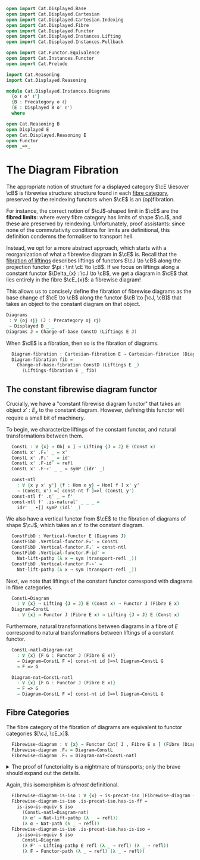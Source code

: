 ```agda
open import Cat.Displayed.Base
open import Cat.Displayed.Cartesian
open import Cat.Displayed.Cartesian.Indexing
open import Cat.Displayed.Fibre
open import Cat.Displayed.Functor
open import Cat.Displayed.Instances.Lifting
open import Cat.Displayed.Instances.Pullback

open import Cat.Functor.Equivalence
open import Cat.Instances.Functor
open import Cat.Prelude

import Cat.Reasoning
import Cat.Displayed.Reasoning

module Cat.Displayed.Instances.Diagrams
  {o ℓ o' ℓ'}
  {B : Precategory o ℓ}
  (E : Displayed B o' ℓ')
  where

open Cat.Reasoning B
open Displayed E
open Cat.Displayed.Reasoning E
open Functor
open _=>_
```

# The Diagram Fibration

The appropriate notion of structure for a displayed category $\cE
\liesover \cB$ is fibrewise structure: structure found in each [fibre
category], preserved by the reindexing functors when $\cE$ is an
(op)fibration.

For instance, the correct notion of $\cJ$-shaped limit in $\cE$ are the
**fibred limits**: where every fibre category has limits of shape $\cJ$,
and these are preserved by reindexing. Unfortunately, proof assistants:
since none of the commutativity conditions for limits are definitional,
this definition condemns the formaliser to transport hell.

[fibre category]: Cat.Displayed.Fibre.html

Instead, we opt for a more abstract approach, which starts with a
reorganization of what a fibrewise diagram in $\cE$ is. Recall that the
[fibration of liftings] describes liftings of functors $\cJ \to \cB$
along the projection functor $\pi : \int \cE \to \cB$. If we focus on
liftings along a constant functor $\Delta_{x} : \cJ \to \cB$, we get a
diagram in $\cE$ that lies entirely in the fibre $\cE_{x}$: a fibrewise
diagram!

This allows us to concisely define the fibration of fibrewise diagrams
as the base change of $\cE \to \cB$ along the functor $\cB \to [\cJ,
\cB]$ that takes an object to the constant diagram on that object.

[fibration of liftings]: Cat.Displayed.Instances.Lifting.html

```agda
Diagrams
 : ∀ {oj ℓj} (J : Precategory oj ℓj)
 → Displayed B _ _
Diagrams J = Change-of-base ConstD (Liftings E J)
```

When $\cE$ is a fibration, then so is the fibration of diagrams.

<!--
```agda
module _ {oj ℓj} (J : Precategory oj ℓj) where
  private module J = Precategory J
  open Lifting
  open _=[_]=>l_
```
-->

```agda
  Diagram-fibration : Cartesian-fibration E → Cartesian-fibration (Diagrams J)
  Diagram-fibration fib =
    Change-of-base-fibration ConstD (Liftings E _)
      (Liftings-fibration E _ fib)
```

## The constant fibrewise diagram functor

Crucially, we have a "constant fibrewise diagram functor" that takes an
object $x' : E_{x}$ to the constant diagram. However, defining this
functor will require a small bit of machinery.

To begin, we characterize liftings of the constant functor, and natural
transformations between them.

```agda
  ConstL : ∀ {x} → Ob[ x ] → Lifting {J = J} E (Const x)
  ConstL x' .F₀′ _ = x'
  ConstL x' .F₁′ _ = id′
  ConstL x' .F-id′ = refl
  ConstL x' .F-∘′ _ _ = symP (idr′ _)

  const-ntl
    : ∀ {x y x' y'} {f : Hom x y} → Hom[ f ] x' y'
    → (ConstL x') =[ const-nt f ]=>l (ConstL y')
  const-ntl f' .η′ _ = f'
  const-ntl f' .is-natural′ _ _ _ =
    idr′ _ ∙[] symP (idl′ _)
```

We also have a vertical functor from $\cE$ to the fibration of diagrams
of shape $\cJ$, which takes an $x'$ to the constant diagram.

```agda
  ConstFibD : Vertical-functor E (Diagrams J)
  ConstFibD .Vertical-functor.F₀′ = ConstL
  ConstFibD .Vertical-functor.F₁′ = const-ntl
  ConstFibD .Vertical-functor.F-id′ =
    Nat-lift-pathp (λ x → sym (transport-refl _))
  ConstFibD .Vertical-functor.F-∘′ =
    Nat-lift-pathp (λ x → sym (transport-refl _))
```

Next, we note that liftings of the constant functor correspond with
diagrams in fibre categories.

```agda
  ConstL→Diagram
    : ∀ {x} → Lifting {J = J} E (Const x) → Functor J (Fibre E x)
  Diagram→ConstL
    : ∀ {x} → Functor J (Fibre E x) → Lifting {J = J} E (Const x)
```

<!--
```agda
  ConstL→Diagram F' .F₀ = F' .F₀′
  ConstL→Diagram F' .F₁ = F' .F₁′
  ConstL→Diagram F' .F-id = F' .F-id′
  ConstL→Diagram F' .F-∘ f g =
    from-pathp⁻ $ cast[] {q = sym (idl _)} (F' .F-∘′ f g)

  Diagram→ConstL F .F₀′ = F .F₀
  Diagram→ConstL F .F₁′ = F .F₁
  Diagram→ConstL F .F-id′ = F .F-id
  Diagram→ConstL F .F-∘′ f g =
    cast[] {p = sym (idl _)} $ to-pathp⁻ (F .F-∘ f g)
```
-->

Furthermore, natural transformations between diagrams in a fibre of $E$
correspond to natural transformations between liftings of a constant
functor.

```agda
  ConstL-natl→Diagram-nat
    : ∀ {x} {F G : Functor J (Fibre E x)}
    → Diagram→ConstL F =[ const-nt id ]=>l Diagram→ConstL G
    → F => G

  Diagram-nat→ConstL-natl
    : ∀ {x} {F G : Functor J (Fibre E x)}
    → F => G
    → Diagram→ConstL F =[ const-nt id ]=>l Diagram→ConstL G
```

<!--
```agda
  ConstL-natl→Diagram-nat α' .η = α' .η′
  ConstL-natl→Diagram-nat α' .is-natural x y f =
    ap hom[] (cast[] $ α' .is-natural′ x y f)

  Diagram-nat→ConstL-natl α .η′ = α .η
  Diagram-nat→ConstL-natl {F = F} {G = G} α .is-natural′ x y f =
    cast[] $
      to-pathp (α .is-natural x y f)
      ∙[] symP (transport-filler (λ i → Hom[ idl id i ] _ _) (F₁ G f ∘′ α .η x))
```
-->

## Fibre Categories

The fibre category of the fibration of diagrams are equivalent to
functor categories $[\cJ, \cE_x]$.

```agda
  Fibrewise-diagram : ∀ {x} → Functor Cat[ J , Fibre E x ] (Fibre (Diagrams J) x)
  Fibrewise-diagram .F₀ = Diagram→ConstL
  Fibrewise-diagram .F₁ = Diagram-nat→ConstL-natl
```

<details>
<summary>The proof of functoriality is a nightmare of transports; only
the brave should expand out the details.
</summary>

```agda
  Fibrewise-diagram {x} .F-id {F} = Nat-lift-pathp λ jx i →
    transp (λ j →
      Hom[ id ] (F .F₀
        (transp (λ _ → J.Ob) (~ i ∨ j) jx))
        (F .F₀ (transp (λ _ → J.Ob) (~ i ∨ j) jx )))
      (~ i) id′
  Fibrewise-diagram .F-∘ {F} {G} {H} f g = Nat-lift-pathp λ jx i →
    transp (λ j → Hom[ idl id j ]
      (F .F₀ (transp (λ _ → J.Ob) (~ i ∨ j) jx))
      (H .F₀ (transp (λ _ → J.Ob) (~ i ∨ j) jx)))
      i0
      (transp (λ j → Hom[ id ∘ id ]
          (F .F₀ (transp (λ _ → J.Ob) (~ i ∨ j) (transp (λ _ → J.Ob) (~ i) jx)))
          (H .F₀ (transp (λ _ → J.Ob) (~ i ∨ j) (transp (λ _ → J.Ob) (~ i) jx))))
        (~ i)
        (f .η (transp (λ _ → J.Ob) (~ i) (transp (λ _ → J.Ob) (~ i) jx))
         ∘′ g .η (transp (λ _ → J.Ob) (~ i) (transp (λ _ → J.Ob) (~ i) jx))))
```
</details>

Again, this isomorphism is *almost* definitional.

```agda
  Fibrewise-diagram-is-iso : ∀ {x} → is-precat-iso (Fibrewise-diagram {x})
  Fibrewise-diagram-is-iso .is-precat-iso.has-is-ff =
    is-iso→is-equiv $ iso
      (ConstL-natl→Diagram-nat)
      (λ α' → Nat-lift-pathp (λ _ → refl))
      (λ α → Nat-path (λ _ → refl))
  Fibrewise-diagram-is-iso .is-precat-iso.has-is-iso =
    is-iso→is-equiv $ iso
      ConstL→Diagram
      (λ F' → Lifting-pathp E refl (λ _ → refl) (λ _ → refl))
      (λ F → Functor-path (λ _ → refl) (λ _ → refl))
```
